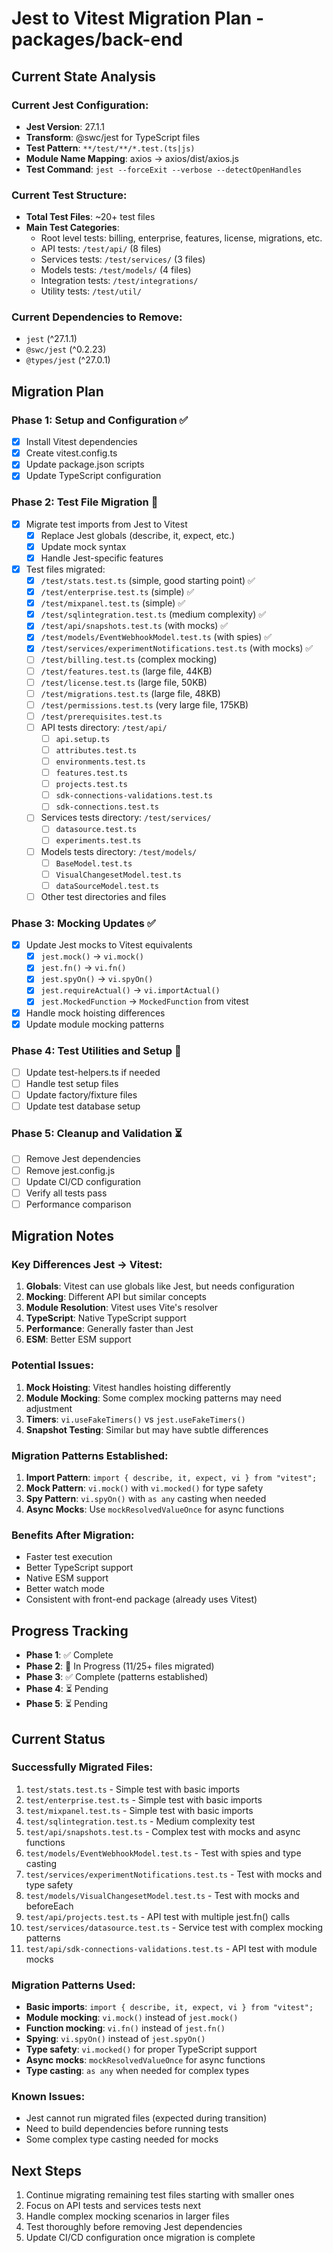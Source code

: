 # Jest to Vitest Migration Plan - packages/back-end

## Current State Analysis

### Current Jest Configuration:
- **Jest Version**: 27.1.1
- **Transform**: @swc/jest for TypeScript files
- **Test Pattern**: `**/test/**/*.test.(ts|js)`
- **Module Name Mapping**: axios -> axios/dist/axios.js
- **Test Command**: `jest --forceExit --verbose --detectOpenHandles`

### Current Test Structure:
- **Total Test Files**: ~20+ test files
- **Main Test Categories**:
  - Root level tests: billing, enterprise, features, license, migrations, etc.
  - API tests: `/test/api/` (8 files)
  - Services tests: `/test/services/` (3 files)
  - Models tests: `/test/models/` (4 files)
  - Integration tests: `/test/integrations/`
  - Utility tests: `/test/util/`

### Current Dependencies to Remove:
- `jest` (^27.1.1)
- `@swc/jest` (^0.2.23)
- `@types/jest` (^27.0.1)

## Migration Plan

### Phase 1: Setup and Configuration ✅
- [x] Install Vitest dependencies
- [x] Create vitest.config.ts
- [x] Update package.json scripts
- [x] Update TypeScript configuration

### Phase 2: Test File Migration 🔄
- [x] Migrate test imports from Jest to Vitest
  - [x] Replace Jest globals (describe, it, expect, etc.)
  - [x] Update mock syntax
  - [x] Handle Jest-specific features
- [x] Test files migrated:
  - [x] `/test/stats.test.ts` (simple, good starting point) ✅
  - [x] `/test/enterprise.test.ts` (simple) ✅
  - [x] `/test/mixpanel.test.ts` (simple) ✅
  - [x] `/test/sqlintegration.test.ts` (medium complexity) ✅
  - [x] `/test/api/snapshots.test.ts` (with mocks) ✅
  - [x] `/test/models/EventWebhookModel.test.ts` (with spies) ✅
  - [x] `/test/services/experimentNotifications.test.ts` (with mocks) ✅
  - [ ] `/test/billing.test.ts` (complex mocking)
  - [ ] `/test/features.test.ts` (large file, 44KB)
  - [ ] `/test/license.test.ts` (large file, 50KB)
  - [ ] `/test/migrations.test.ts` (large file, 48KB)
  - [ ] `/test/permissions.test.ts` (very large file, 175KB)
  - [ ] `/test/prerequisites.test.ts`
  - [ ] API tests directory: `/test/api/`
    - [ ] `api.setup.ts`
    - [ ] `attributes.test.ts`
    - [ ] `environments.test.ts`
    - [ ] `features.test.ts`
    - [ ] `projects.test.ts`
    - [ ] `sdk-connections-validations.test.ts`
    - [ ] `sdk-connections.test.ts`
  - [ ] Services tests directory: `/test/services/`
    - [ ] `datasource.test.ts`
    - [ ] `experiments.test.ts`
  - [ ] Models tests directory: `/test/models/`
    - [ ] `BaseModel.test.ts`
    - [ ] `VisualChangesetModel.test.ts`
    - [ ] `dataSourceModel.test.ts`
  - [ ] Other test directories and files

### Phase 3: Mocking Updates ✅
- [x] Update Jest mocks to Vitest equivalents
  - [x] `jest.mock()` → `vi.mock()`
  - [x] `jest.fn()` → `vi.fn()`
  - [x] `jest.spyOn()` → `vi.spyOn()`
  - [x] `jest.requireActual()` → `vi.importActual()`
  - [x] `jest.MockedFunction` → `MockedFunction` from vitest
- [x] Handle mock hoisting differences
- [x] Update module mocking patterns

### Phase 4: Test Utilities and Setup 🔄
- [ ] Update test-helpers.ts if needed
- [ ] Handle test setup files
- [ ] Update factory/fixture files
- [ ] Update test database setup

### Phase 5: Cleanup and Validation ⏳
- [ ] Remove Jest dependencies
- [ ] Remove jest.config.js
- [ ] Update CI/CD configuration
- [ ] Verify all tests pass
- [ ] Performance comparison

## Migration Notes

### Key Differences Jest → Vitest:
1. **Globals**: Vitest can use globals like Jest, but needs configuration
2. **Mocking**: Different API but similar concepts
3. **Module Resolution**: Vitest uses Vite's resolver
4. **TypeScript**: Native TypeScript support
5. **Performance**: Generally faster than Jest
6. **ESM**: Better ESM support

### Potential Issues:
1. **Mock Hoisting**: Vitest handles hoisting differently
2. **Module Mocking**: Some complex mocking patterns may need adjustment
3. **Timers**: `vi.useFakeTimers()` vs `jest.useFakeTimers()`
4. **Snapshot Testing**: Similar but may have subtle differences

### Migration Patterns Established:
1. **Import Pattern**: `import { describe, it, expect, vi } from "vitest";`
2. **Mock Pattern**: `vi.mock()` with `vi.mocked()` for type safety
3. **Spy Pattern**: `vi.spyOn()` with `as any` casting when needed
4. **Async Mocks**: Use `mockResolvedValueOnce` for async functions

### Benefits After Migration:
- Faster test execution
- Better TypeScript support
- Native ESM support
- Better watch mode
- Consistent with front-end package (already uses Vitest)

## Progress Tracking

- **Phase 1**: ✅ Complete
- **Phase 2**: 🔄 In Progress (11/25+ files migrated)
- **Phase 3**: ✅ Complete (patterns established)
- **Phase 4**: ⏳ Pending
- **Phase 5**: ⏳ Pending

## Current Status

### Successfully Migrated Files:
1. `test/stats.test.ts` - Simple test with basic imports
2. `test/enterprise.test.ts` - Simple test with basic imports
3. `test/mixpanel.test.ts` - Simple test with basic imports
4. `test/sqlintegration.test.ts` - Medium complexity test
5. `test/api/snapshots.test.ts` - Complex test with mocks and async functions
6. `test/models/EventWebhookModel.test.ts` - Test with spies and type casting
7. `test/services/experimentNotifications.test.ts` - Test with mocks and type safety
8. `test/models/VisualChangesetModel.test.ts` - Test with mocks and beforeEach
9. `test/api/projects.test.ts` - API test with multiple jest.fn() calls  
10. `test/services/datasource.test.ts` - Service test with complex mocking patterns
11. `test/api/sdk-connections-validations.test.ts` - API test with module mocks

### Migration Patterns Used:
- **Basic imports**: `import { describe, it, expect, vi } from "vitest";`
- **Module mocking**: `vi.mock()` instead of `jest.mock()`
- **Function mocking**: `vi.fn()` instead of `jest.fn()`
- **Spying**: `vi.spyOn()` instead of `jest.spyOn()`
- **Type safety**: `vi.mocked()` for proper TypeScript support
- **Async mocks**: `mockResolvedValueOnce` for async functions
- **Type casting**: `as any` when needed for complex types

### Known Issues:
- Jest cannot run migrated files (expected during transition)
- Need to build dependencies before running tests
- Some complex type casting needed for mocks

## Next Steps

1. Continue migrating remaining test files starting with smaller ones
2. Focus on API tests and services tests next
3. Handle complex mocking scenarios in larger files
4. Test thoroughly before removing Jest dependencies
5. Update CI/CD configuration once migration is complete